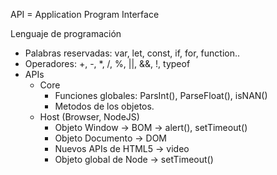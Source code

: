 API = Application Program Interface

Lenguaje de programación
- Palabras reservadas: var, let, const, if, for, function..
- Operadores: +, -, *, /, %, ||, &&, !, typeof
- APIs
    - Core
        - Funciones globales: ParsInt(), ParseFloat(), isNAN()
        - Metodos de los objetos.
    - Host (Browser, NodeJS)
        - Objeto Window -> BOM -> alert(), setTimeout()
        - Objeto Documento -> DOM
        - Nuevos APIs de HTML5 -> video
        - Objeto global de Node -> setTimeout()